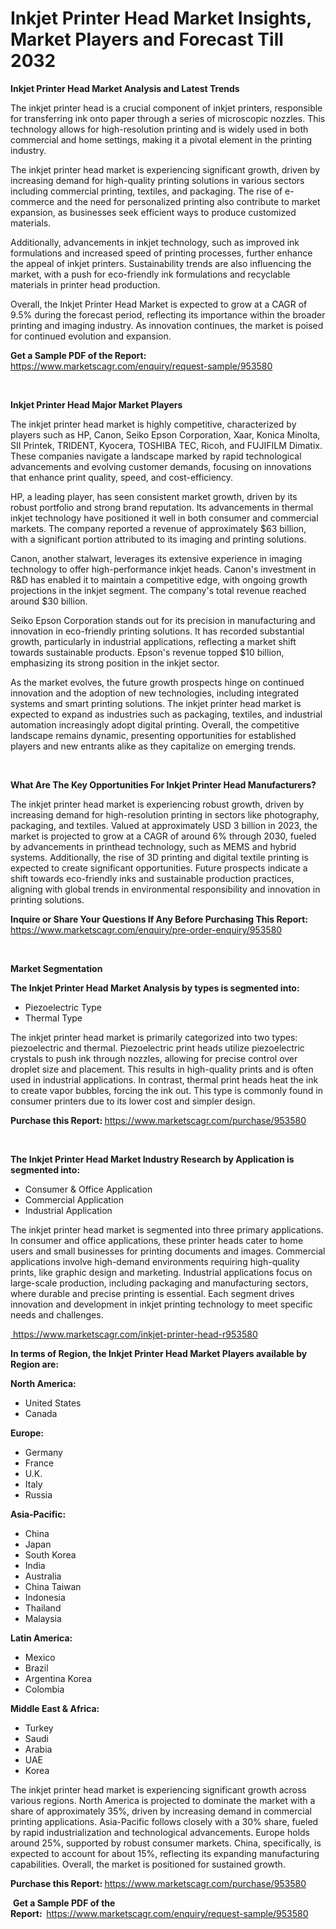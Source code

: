 <p><h1>Inkjet Printer Head Market Insights, Market Players and Forecast Till 2032</h1></p><p><strong>Inkjet Printer Head Market Analysis and Latest Trends</strong></p>
<p><p>The inkjet printer head is a crucial component of inkjet printers, responsible for transferring ink onto paper through a series of microscopic nozzles. This technology allows for high-resolution printing and is widely used in both commercial and home settings, making it a pivotal element in the printing industry.</p><p>The inkjet printer head market is experiencing significant growth, driven by increasing demand for high-quality printing solutions in various sectors including commercial printing, textiles, and packaging. The rise of e-commerce and the need for personalized printing also contribute to market expansion, as businesses seek efficient ways to produce customized materials. </p><p>Additionally, advancements in inkjet technology, such as improved ink formulations and increased speed of printing processes, further enhance the appeal of inkjet printers. Sustainability trends are also influencing the market, with a push for eco-friendly ink formulations and recyclable materials in printer head production. </p><p>Overall, the Inkjet Printer Head Market is expected to grow at a CAGR of 9.5% during the forecast period, reflecting its importance within the broader printing and imaging industry. As innovation continues, the market is poised for continued evolution and expansion.</p></p>
<p><strong>Get a Sample PDF of the Report:&nbsp;</strong> <a href="https://www.marketscagr.com/enquiry/request-sample/953580?utm_campaign=2004&utm_medium=2&utm_source=Github&utm_content=ia&utm_term=18042025&utm_id=inkjet-printer-head">https://www.marketscagr.com/enquiry/request-sample/953580</a></p>
<p>&nbsp;</p>
<p><strong>Inkjet Printer Head Major Market Players</strong></p>
<p><p>The inkjet printer head market is highly competitive, characterized by players such as HP, Canon, Seiko Epson Corporation, Xaar, Konica Minolta, SII Printek, TRIDENT, Kyocera, TOSHIBA TEC, Ricoh, and FUJIFILM Dimatix. These companies navigate a landscape marked by rapid technological advancements and evolving customer demands, focusing on innovations that enhance print quality, speed, and cost-efficiency.</p><p>HP, a leading player, has seen consistent market growth, driven by its robust portfolio and strong brand reputation. Its advancements in thermal inkjet technology have positioned it well in both consumer and commercial markets. The company reported a revenue of approximately $63 billion, with a significant portion attributed to its imaging and printing solutions.</p><p>Canon, another stalwart, leverages its extensive experience in imaging technology to offer high-performance inkjet heads. Canon's investment in R&D has enabled it to maintain a competitive edge, with ongoing growth projections in the inkjet segment. The company's total revenue reached around $30 billion.</p><p>Seiko Epson Corporation stands out for its precision in manufacturing and innovation in eco-friendly printing solutions. It has recorded substantial growth, particularly in industrial applications, reflecting a market shift towards sustainable products. Epson's revenue topped $10 billion, emphasizing its strong position in the inkjet sector.</p><p>As the market evolves, the future growth prospects hinge on continued innovation and the adoption of new technologies, including integrated systems and smart printing solutions. The inkjet printer head market is expected to expand as industries such as packaging, textiles, and industrial automation increasingly adopt digital printing. Overall, the competitive landscape remains dynamic, presenting opportunities for established players and new entrants alike as they capitalize on emerging trends.</p></p>
<p>&nbsp;</p>
<p><strong>What Are The Key Opportunities For Inkjet Printer Head Manufacturers?</strong></p>
<p><p>The inkjet printer head market is experiencing robust growth, driven by increasing demand for high-resolution printing in sectors like photography, packaging, and textiles. Valued at approximately USD 3 billion in 2023, the market is projected to grow at a CAGR of around 6% through 2030, fueled by advancements in printhead technology, such as MEMS and hybrid systems. Additionally, the rise of 3D printing and digital textile printing is expected to create significant opportunities. Future prospects indicate a shift towards eco-friendly inks and sustainable production practices, aligning with global trends in environmental responsibility and innovation in printing solutions.</p></p>
<p><strong>Inquire or Share Your Questions If Any Before Purchasing This Report:</strong> <a href="https://www.marketscagr.com/enquiry/pre-order-enquiry/953580?utm_campaign=2004&utm_medium=2&utm_source=Github&utm_content=ia&utm_term=18042025&utm_id=inkjet-printer-head">https://www.marketscagr.com/enquiry/pre-order-enquiry/953580</a></p>
<p>&nbsp;</p>
<p><strong>Market Segmentation</strong></p>
<p><strong>The Inkjet Printer Head Market Analysis by types is segmented into:</strong></p>
<p><ul><li>Piezoelectric Type</li><li>Thermal Type</li></ul></p>
<p><p>The inkjet printer head market is primarily categorized into two types: piezoelectric and thermal. Piezoelectric print heads utilize piezoelectric crystals to push ink through nozzles, allowing for precise control over droplet size and placement. This results in high-quality prints and is often used in industrial applications. In contrast, thermal print heads heat the ink to create vapor bubbles, forcing the ink out. This type is commonly found in consumer printers due to its lower cost and simpler design.</p></p>
<p><strong>Purchase this Report:&nbsp;</strong><a href="https://www.marketscagr.com/purchase/953580?utm_campaign=2004&utm_medium=2&utm_source=Github&utm_content=ia&utm_term=18042025&utm_id=inkjet-printer-head">https://www.marketscagr.com/purchase/953580</a></p>
<p>&nbsp;</p>
<p><strong>The Inkjet Printer Head Market Industry Research by Application is segmented into:</strong></p>
<p><ul><li>Consumer & Office Application</li><li>Commercial Application</li><li>Industrial Application</li></ul></p>
<p><p>The inkjet printer head market is segmented into three primary applications. In consumer and office applications, these printer heads cater to home users and small businesses for printing documents and images. Commercial applications involve high-demand environments requiring high-quality prints, like graphic design and marketing. Industrial applications focus on large-scale production, including packaging and manufacturing sectors, where durable and precise printing is essential. Each segment drives innovation and development in inkjet printing technology to meet specific needs and challenges.</p></p>
<p><a href="https://www.marketscagr.com/inkjet-printer-head-r953580?utm_campaign=2004&utm_medium=2&utm_source=Github&utm_content=ia&utm_term=18042025&utm_id=inkjet-printer-head">&nbsp;https://www.marketscagr.com/inkjet-printer-head-r953580</a></p>
<p><strong>In terms of Region, the Inkjet Printer Head Market Players available by Region are:</strong></p>
<p>
    <p> <strong> North America: </strong>
        <ul>
            <li>United States</li>
            <li>Canada</li>
        </ul>
        </p> 
    <p> <strong> Europe: </strong>
        <ul>
            <li>Germany</li>
            <li>France</li>
            <li>U.K.</li>
            <li>Italy</li>
            <li>Russia</li>
        </ul>
        </p> 
    <p> <strong> Asia-Pacific: </strong>
        <ul>
            <li>China</li>
            <li>Japan</li>
            <li>South Korea</li>
            <li>India</li>
            <li>Australia</li>
            <li>China Taiwan</li>
            <li>Indonesia</li>
            <li>Thailand</li>
            <li>Malaysia</li>
        </ul>
        </p> 
    <p> <strong> Latin America: </strong>
        <ul>
            <li>Mexico</li>
            <li>Brazil</li>
            <li>Argentina Korea</li>
            <li>Colombia</li>
        </ul>
        </p> 
    <p> <strong> Middle East & Africa: </strong>
        <ul>
            <li>Turkey</li>
            <li>Saudi</li>
            <li>Arabia</li>
            <li>UAE</li>
            <li>Korea</li>
        </ul>
    </p>
    </p>
<p><p>The inkjet printer head market is experiencing significant growth across various regions. North America is projected to dominate the market with a share of approximately 35%, driven by increasing demand in commercial printing applications. Asia-Pacific follows closely with a 30% share, fueled by rapid industrialization and technological advancements. Europe holds around 25%, supported by robust consumer markets. China, specifically, is expected to account for about 15%, reflecting its expanding manufacturing capabilities. Overall, the market is positioned for sustained growth.</p></p>
<p><strong>Purchase this Report: </strong><a href="https://www.marketscagr.com/purchase/953580?utm_campaign=2004&utm_medium=2&utm_source=Github&utm_content=ia&utm_term=18042025&utm_id=inkjet-printer-head">https://www.marketscagr.com/purchase/953580</a></p>
<p>&nbsp;<strong>Get a Sample PDF of the Report:&nbsp;&nbsp;</strong><a href="https://www.marketscagr.com/enquiry/request-sample/953580?utm_campaign=2004&utm_medium=2&utm_source=Github&utm_content=ia&utm_term=18042025&utm_id=inkjet-printer-head">https://www.marketscagr.com/enquiry/request-sample/953580</a></p>
<p><strong></strong></p>
<p><p></p><p></p><p></p></p>